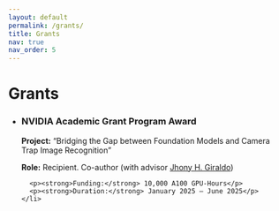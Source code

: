 ```yaml
---
layout: default
permalink: /grants/
title: Grants
nav: true
nav_order: 5
---
```


<div class="post">

  <h1>Grants</h1>

  <ul class="post-list">
    <li>
      <h3>NVIDIA Academic Grant Program Award</h3>
      <p><strong>Project:</strong> “Bridging the Gap between Foundation Models and Camera Trap Image Recognition”</p>
      <p><strong>Role:</strong> Recipient. Co-author (with advisor <a href="https://jhonygiraldo.github.io/">Jhony H. Giraldo</a>)</p>

      <p><strong>Funding:</strong> 10,000 A100 GPU-Hours</p>
      <p><strong>Duration:</strong> January 2025 – June 2025</p>
    </li>

  </ul>

</div>
